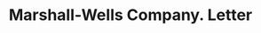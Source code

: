 ---
doi: 10.7916/D8C54XXZ
date_other: '1923'
date_other_textual: '1923'
form: correspondence
genre:
- Letters (correspondence)
name:
- Marshall-Wells Company
object_in_context_url: https://biggert.cul.columbia.edu/items/view/ave_biggert_00639
subject_hierarchical_geographic:
- Duluth, Minnesota, United States
subject_name:
- Marshall-Wells Company
title: Marshall-Wells Company. Letter
sort_title: Marshall-Wells Company. Letter
call_number: ave_biggert_00639
coordinates:
- 46.786939,-92.098194
pid: ave_biggert_00639
identifiers: ave_biggert_00639
permalink: /biggert/ave_biggert_00639/
layout: iiif-image-page
---